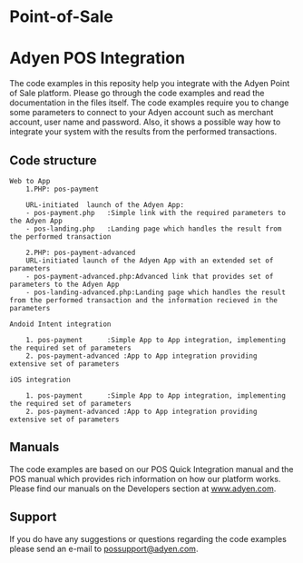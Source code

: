 # Point-of-Sale
Adyen POS Integration
==============
The code examples in this reposity help you integrate with the Adyen Point of Sale platform. 
Please go through the code examples and read the documentation in the files itself. 
The code examples require you to change some parameters to connect to your Adyen account 
such as merchant account, user name and password. Also, it shows a possible way how to integrate
your system with the results from the performed transactions. 

## Code structure
```
Web to App
	1.PHP: pos-payment
	
	URL-initiated  launch of the Adyen App:
  	- pos-payment.php	:Simple link with the required parameters to the Adyen App
  	- pos-landing.php	:Landing page which handles the result from the performed transaction

	2.PHP: pos-payment-advanced
	URL-initiated launch of the Adyen App with an extended set of parameters
	- pos-payment-advanced.php:Advanced link that provides set of parameters to the Adyen App
  	- pos-landing-advanced.php:Landing page which handles the result from the performed transaction and the information recieved in the parameters

Andoid Intent integration 

  	1. pos-payment		:Simple App to App integration, implementing the required set of parameters
  	2. pos-payment-advanced	:App to App integration providing extensive set of parameters

iOS integration

  	1. pos-payment		:Simple App to App integration, implementing the required set of parameters
  	2. pos-payment-advanced	:App to App integration providing extensive set of parameters

```
## Manuals
The code examples are based on our POS Quick Integration manual and the POS manual which provides rich information on how our platform works. 
Please find our manuals on the Developers section at www.adyen.com. 

## Support
If you do have any suggestions or questions regarding the code examples please send an e-mail to possupport@adyen.com.
